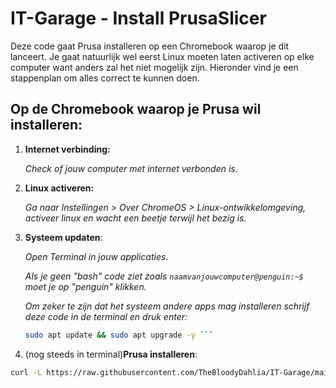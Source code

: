 # IT-Garage - Install PrusaSlicer
Deze code gaat Prusa installeren op een Chromebook waarop je dit lanceert. 
Je gaat natuurlijk wel eerst Linux moeten laten activeren op elke computer want anders zal het niet mogelijk zijn.
Hieronder vind je een stappenplan om alles correct te kunnen doen.


## Op de Chromebook waarop je Prusa wil installeren:
1. **Internet verbinding:**
  
   *Check of jouw computer met internet verbonden is.*
2. **Linux activeren:**
  
   *Ga naar Instellingen > Over ChromeOS > Linux-ontwikkelomgeving, activeer linux en wacht een beetje terwijl het bezig is.*
3. **Systeem updaten**:
  
    *Open Terminal in jouw applicaties.*

    *Als je geen "bash" code ziet zoals ```naamvanjouwcomputer@penguin:~$``` moet je op "penguin" klikken.*

    *Om zeker te zijn dat het systeem andere apps mag installeren schrijf deze code in de terminal en druk enter:*

    ```bash
   sudo apt update && sudo apt upgrade -y ```
4. (nog steeds in terminal)**Prusa installeren**: 

```bash
curl -L https://raw.githubusercontent.com/TheBloodyDahlia/IT-Garage/main/install_prusa.sh | bash```
